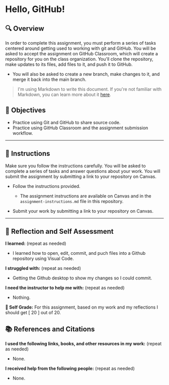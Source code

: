 # Hello, GitHub!

## 🔍 Overview
In order to complete this assignment, you must perform a series of tasks centered around getting used to working with git and GitHub.
You will be asked to accept the assignment on GitHub Classroom, which will create a repository for you on the class organization. You'll clone the repository, make updates to its files, add files to it, and push it to GitHub.
* You will also be asked to create a new branch, make changes to it, and merge it back into the main branch.

> I'm using Markdown to write this document. If you're not familiar with Markdown, you can learn more about it [here](https://guides.github.com/features/mastering-markdown/).

## 🎯 Objectives
- Practice using Git and GitHub to share source code.
- Practice using GitHub Classroom and the assignment submission workflow.

---------------
## 📝 Instructions
Make sure you follow the instructions carefully. You will be asked to complete a series of tasks and answer questions about your work. You will submit the assignment by submitting a link to your repository on Canvas.

- Follow the instructions provided.
  - The assignment instructions are available on Canvas and in the `assignment-instructions.md` file in this repository.

- Submit your work by submitting a link to your repository on Canvas.

---------------
## 💭 Reflection and Self Assessment

**I learned:** (repeat as needed)
- I learned how to open, edit, commit, and puch files into a Github repository using Visual Code.

**I struggled with:** (repeat as needed)
- Getting the Github desktop to show my changes so I could commit.

**I need the instructor to help me with:** (repeat as needed)
- Nothing.

**💯 Self Grade:** For this assignment, based on my work and my reflections I should get [ 20 ] out of 20.


## 📚 References and Citations
**I used the following links, books, and other resources in my work:** (repeat as needed)
- None.
  
**I received help from the following people:** (repeat as needed)
- None. 
